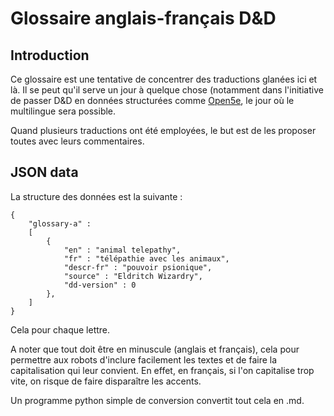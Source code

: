 # Glossaire anglais-français D&D

## Introduction

Ce glossaire est une tentative de concentrer des traductions glanées ici et là. Il se peut qu'il serve un jour à quelque chose (notamment dans l'initiative de passer D&D en données structurées comme [Open5e](https://github.com/open5e), le jour où le multilingue sera possible.

Quand plusieurs traductions ont été employées, le but est de les proposer toutes avec leurs commentaires.

## JSON data

La structure des données est la suivante :

```
{
    "glossary-a" :
    [
        {
            "en" : "animal telepathy",
            "fr" : "télépathie avec les animaux",
            "descr-fr" : "pouvoir psionique",
            "source" : "Eldritch Wizardry",
            "dd-version" : 0
        },
    ]
}
```

Cela pour chaque lettre.

A noter que tout doit être en minuscule (anglais et français), cela pour permettre aux robots d'inclure facilement les textes et de faire la capitalisation qui leur convient. En effet, en français, si l'on capitalise trop vite, on risque de faire disparaître les accents.

Un programme python simple de conversion convertit tout cela en .md.


